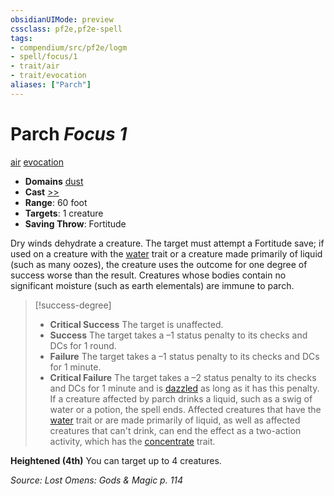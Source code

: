 ```yaml
---
obsidianUIMode: preview
cssclass: pf2e,pf2e-spell
tags:
- compendium/src/pf2e/logm
- spell/focus/1
- trait/air
- trait/evocation
aliases: ["Parch"]
---
```

# Parch *Focus 1*   
[air](air.md "Air Energy & Element Trait")  [evocation](evocation.md "Evocation School Trait")  

- **Domains** [dust](Reference/Compendium/Setting/domains.md#Dust)
- **Cast** [>>](chapter-9-playing-the-game.md#Actions "Two-Action") 
- **Range**: 60 foot
- **Targets**: 1 creature
- **Saving Throw**: Fortitude

Dry winds dehydrate a creature. The target must attempt a Fortitude save; if used on a creature with the [water](water.md "Water Energy & Element Trait") trait or a creature made primarily of liquid (such as many oozes), the creature uses the outcome for one degree of success worse than the result. Creatures whose bodies contain no significant moisture (such as earth elementals) are immune to parch.

> [!success-degree] 
> - **Critical Success** The target is unaffected.
> - **Success** The target takes a –1 status penalty to its checks and DCs for 1 round.
> - **Failure** The target takes a –1 status penalty to its checks and DCs for 1 minute.
> - **Critical Failure** The target takes a –2 status penalty to its checks and DCs for 1 minute and is [dazzled](conditions.md#Dazzled) as long as it has this penalty. If a creature affected by parch drinks a liquid, such as a swig of water or a potion, the spell ends. Affected creatures that have the [water](water.md "Water Energy & Element Trait") trait or are made primarily of liquid, as well as affected creatures that can't drink, can end the effect as a two-action activity, which has the [concentrate](concentrate.md "Concentrate Action & Ability Trait") trait.

**Heightened (4th)** You can target up to 4 creatures.

*Source: Lost Omens: Gods & Magic p. 114*